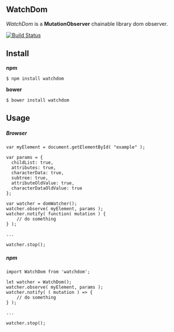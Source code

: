 ## WatchDom

*WatchDom* is a **MutationObserver** chainable library dom observer.

[![Build Status](https://travis-ci.org/juanpicado/watchdom.svg?branch=master)](https://travis-ci.org/juanpicado/watchdom)

## Install

**npm**

````
$ npm install watchdom
````

**bower**

`````
$ bower install watchdom
`````

## Usage

##### Browser

`````
var myElement = document.getElementById( "example" );

var params = {
  childList: true,
  attributes: true,
  characterData: true,
  subtree: true,
  attributeOldValue: true,
  characterDataOldValue: true
};

var watcher = domWatcher();
watcher.observe( myElement, params );
watcher.notify( function( mutation ) {
	// do something
} );

...

watcher.stop();

`````

##### npm

`````
import WatchDom from 'watchdom';

let watcher = WatchDom();
watcher.observe( myElement, params );
watcher.notify( ( mutation ) => {
	// do something
} );

...

watcher.stop();


``````